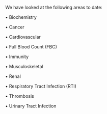 


We have looked at the following areas to date:

•	Biochemistry

•	Cancer

•	Cardiovascular 

•	Full Blood Count (FBC)

•	Immunity

•	Musculoskeletal

•	Renal

•	Respiratory Tract Infection (RTI) 

•	Thrombosis

•	Urinary Tract Infection

